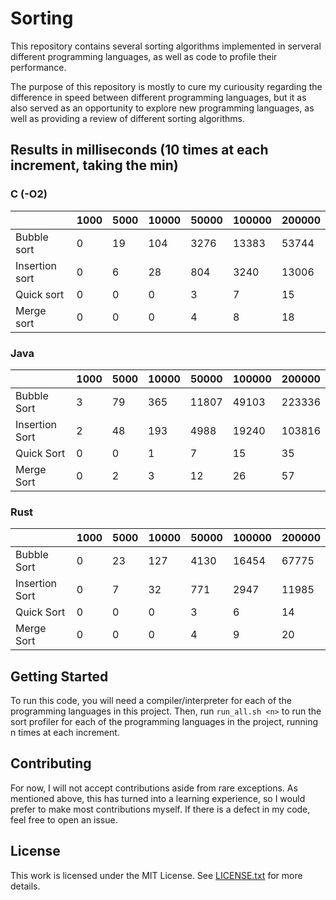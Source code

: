 # Sorting

This repository contains several sorting algorithms implemented in serveral
different programming languages, as well as code to profile their performance.

The purpose of this repository is mostly to cure my curiousity regarding the
difference in speed between different programming languages, but it as also
served as an opportunity to explore new programming languages, as well as
providing a review of different sorting algorithms.

## Results in milliseconds (10 times at each increment, taking the min)

### C (-O2)

|                  |     1000 |     5000 |    10000 |    50000 |   100000 |   200000 |
| ---------------- | -------- | -------- | -------- | -------- | -------- | -------- |
|      Bubble sort |        0 |       19 |      104 |     3276 |    13383 |    53744 |
|   Insertion sort |        0 |        6 |       28 |      804 |     3240 |    13006 |
|       Quick sort |        0 |        0 |        0 |        3 |        7 |       15 |
|       Merge sort |        0 |        0 |        0 |        4 |        8 |       18 |


### Java

|                  |     1000 |     5000 |    10000 |    50000 |   100000 |   200000 |
| ---------------- | -------- | -------- | -------- | -------- | -------- | -------- |
|      Bubble Sort |        3 |       79 |      365 |    11807 |    49103 |   223336 |
|   Insertion Sort |        2 |       48 |      193 |     4988 |    19240 |   103816 |
|       Quick Sort |        0 |        0 |        1 |        7 |       15 |       35 |
|       Merge Sort |        0 |        2 |        3 |       12 |       26 |       57 |


### Rust

|                  |     1000 |     5000 |    10000 |    50000 |   100000 |   200000 |
| ---------------- | -------- | -------- | -------- | -------- | -------- | -------- |
|      Bubble Sort |        0 |       23 |      127 |     4130 |    16454 |    67775 |
|   Insertion Sort |        0 |        7 |       32 |      771 |     2947 |    11985 |
|       Quick Sort |        0 |        0 |        0 |        3 |        6 |       14 |
|       Merge Sort |        0 |        0 |        0 |        4 |        9 |       20 |


## Getting Started

To run this code, you will need a compiler/interpreter for each of the
programming languages in this project. Then, run `run_all.sh <n>` to run the
sort profiler for each of the programming languages in the project, running n
times at each increment.

## Contributing

For now, I will not accept contributions aside from rare exceptions. As
mentioned above, this has turned into a learning experience, so I would prefer 
to make most contributions myself. If there is a defect in my code, feel free
to open an issue.

## License

This work is licensed under the MIT License. See [LICENSE.txt](LICENSE.txt) for
more details.

